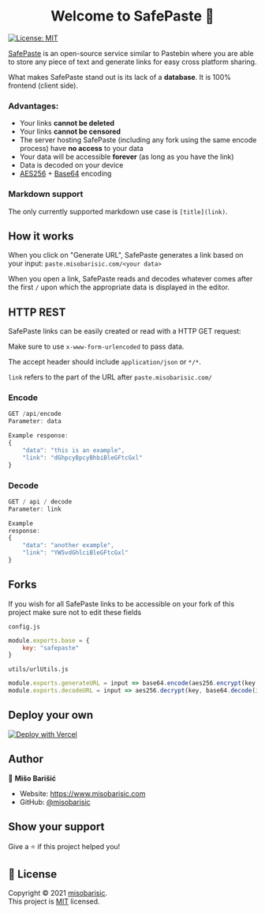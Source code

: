<h1 align="center">Welcome to SafePaste 👋</h1>
<p>
  <a href="https://github.com/misobarisic/SafePaste/blob/main/LICENSE" target="_blank">
    <img alt="License: MIT" src="https://img.shields.io/badge/License-MIT-yellow.svg" />
  </a>
</p>

[SafePaste](https://misobarisic.com/go/safepaste) is an open-source service similar to Pastebin where you are able to store any piece of text and generate links for easy cross platform sharing.

What makes SafePaste stand out is its lack of a **database**. It is 100% frontend (client side).

### Advantages:

- Your links **cannot be deleted**
- Your links **cannot be censored**
- The server hosting SafePaste (including any fork using the same encode process) have **no access** to your data
- Your data will be accessible **forever** (as long as you have the link)
- Data is decoded on your device
- [AES256](https://en.wikipedia.org/wiki/Advanced_Encryption_Standard) + [Base64](https://en.wikipedia.org/wiki/Base64)
  encoding

### Markdown support

The only currently supported markdown use case is `[title](link)`.

## How it works

When you click on "Generate URL", SafePaste generates a link based on your input: `paste.misobarisic.com/<your data>`

When you open a link, SafePaste reads and decodes whatever comes after the first `/` upon which the appropriate data is
displayed in the editor.

## HTTP REST

SafePaste links can be easily created or read with a HTTP GET request:

Make sure to use `x-www-form-urlencoded` to pass data.

The accept header should include `application/json` or `*/*`.

`link` refers to the part of the URL after `paste.misobarisic.com/`

### Encode

```javascript
GET /api/encode
Parameter: data

Example response: 
{
    "data": "this is an example",
    "link": "dGhpcyBpcyBhbiBleGFtcGxl"
} 
```

### Decode

```javascript
GET / api / decode
Parameter: link

Example
response:
{
    "data": "another example",
    "link": "YW5vdGhlciBleGFtcGxl"
}
```

## Forks

If you wish for all SafePaste links to be accessible on your fork of this project make sure not to edit these fields

`config.js`

``` javascript
module.exports.base = {
    key: "safepaste"
}
```

`utils/urlUtils.js`

```javascript
module.exports.generateURL = input => base64.encode(aes256.encrypt(key, input))
module.exports.decodeURL = input => aes256.decrypt(key, base64.decode(input))
```

## Deploy your own

[![Deploy with Vercel](https://vercel.com/button)](https://vercel.com/new/git/external?repository-url=https://github.com/misobarisic/safepaste/)

## Author

👤 **Mišo Barišić**

* Website: https://www.misobarisic.com
* GitHub: [@misobarisic](https://github.com/misobarisic)

## Show your support

Give a ⭐️ if this project helped you!

## 📝 License

Copyright © 2021 [misobarisic](https://github.com/misobarisic).<br />
This project is [MIT](https://github.com/misobarisic/SafePaste/blob/main/LICENSE) licensed.
